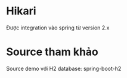 # Hikari
Được integration vào spring từ version 2.x

# Source tham khảo
Source demo với H2 database: spring-boot-h2
